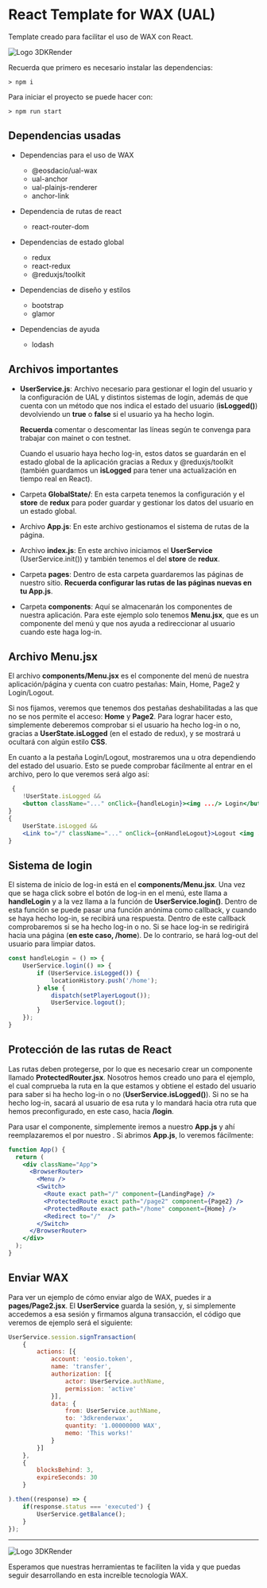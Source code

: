 # React Template for WAX (UAL)

Template creado para facilitar el uso de WAX con React.

![Logo 3DKRender](https://cdn.discordapp.com/attachments/813862875944845313/813866667150409769/3DK_LOGO_400x120.png)

Recuerda que primero es necesario instalar las dependencias: 
```
> npm i
```
Para iniciar el proyecto se puede hacer con: 
```
> npm run start
```

## Dependencias usadas
- Dependencias para el uso de WAX
    - @eosdacio/ual-wax
    - ual-anchor
    - ual-plainjs-renderer
    - anchor-link
- Dependencia de rutas de react
    - react-router-dom

- Dependencias de estado global
    - redux
    - react-redux
    - @reduxjs/toolkit

- Dependencias de diseño y estilos
    - bootstrap
    - glamor

- Dependencias de ayuda
    - lodash

## Archivos importantes

- **UserService.js**: Archivo necesario para gestionar el login del usuario y la configuración de UAL y distintos sistemas de login, además de que cuenta con un método que nos indica el estado del usuario (**isLogged()**) devolviendo un **true** o **false** si el usuario ya ha hecho login.

    **Recuerda** comentar o descomentar las líneas según te convenga para trabajar con mainet o con testnet.

    Cuando el usuario haya hecho log-in, estos datos se guardarán en el estado global de la aplicación gracias a Redux y @reduxjs/toolkit (también guardamos un **isLogged** para tener una actualización en tiempo real en React).

- Carpeta **GlobalState/**: En esta carpeta tenemos la configuración y el **store** de **redux** para poder guardar y gestionar los datos del usuario en un estado global.

- Archivo **App.js**: En este archivo gestionamos el sistema de rutas de la página.

-  Archivo **index.js**: En este archivo iniciamos el **UserService** (UserService.init()) y también tenemos el <Provider> del **store** de **redux**.

- Carpeta **pages**: Dentro de esta carpeta guardaremos las páginas de nuestro sitio. **Recuerda configurar las rutas de las páginas nuevas en tu App.js**.

- Carpeta **components**: Aquí se almacenarán los componentes de nuestra aplicación. Para este ejemplo solo tenemos **Menu.jsx**, que es un componente del menú y que nos ayuda a redireccionar al usuario cuando este haga log-in.

## Archivo Menu.jsx
El archivo **components/Menu.jsx** es el componente del menú de nuestra aplicación/página y cuenta con cuatro pestañas: Main, Home, Page2 y Login/Logout.

Si nos fijamos, veremos que tenemos dos pestañas deshabilitadas a las que no se nos permite el acceso: **Home** y **Page2**. Para lograr hacer esto, simplemente deberemos comprobar si el usuario ha hecho log-in o no, gracias a **UserState.isLogged** (en el estado de redux), y se mostrará u ocultará con algún estilo **CSS**.

En cuanto a la pestaña Login/Logout, mostraremos una u otra dependiendo del estado del usuario. Esto se puede comprobar fácilmente al entrar en el archivo, pero lo que veremos será algo así: 
```jsx
 {
    !UserState.isLogged &&
    <button className="..." onClick={handleLogin}><img .../> Login</button>
}
{
    UserState.isLogged &&
    <Link to="/" className="..." onClick={onHandleLogout}>Logout <img .../></Link>
}
```
## Sistema de login

El sistema de inicio de log-in está en el **components/Menu.jsx**. Una vez que se haga click sobre el botón de log-in en el menú, este llama a **handleLogin** y a la vez llama a la función de **UserService.login()**. Dentro de esta función se puede pasar una función anónima como callback, y cuando se haya hecho log-in, se recibirá una respuesta. Dentro de este callback comprobaremos si se ha hecho log-in o no.
Si se hace log-in se redirigirá hacia una página (**en este caso, /home**). De lo contrario, se hará log-out del usuario para limpiar datos.

```jsx
const handleLogin = () => {
    UserService.login(() => {
        if (UserService.isLogged()) {
            locationHistory.push('/home');
        } else {
            dispatch(setPlayerLogout());
            UserService.logout();
        }
    });
}
```

## Protección de las rutas de React

Las rutas deben protegerse, por lo que es necesario crear un componente llamado **ProtectedRouter.jsx**. Nosotros hemos creado uno para el ejemplo, el cual comprueba la ruta en la que estamos y obtiene el estado del usuario para saber si ha hecho log-in o no (**UserService.isLogged()**). Si no se ha hecho log-in, sacará al usuario de esa ruta y lo mandará hacia otra ruta que hemos preconfigurado, en este caso, hacia **/login**.

Para usar el componente, simplemente iremos a nuestro **App.js** y ahí reemplazaremos el <Route> por nuestro <ProtectedRouter>. Si abrimos **App.js**, lo veremos fácilmente: 

```jsx
function App() {
  return (
    <div className="App">
      <BrowserRouter>
        <Menu />
        <Switch>
          <Route exact path="/" component={LandingPage} />
          <ProtectedRoute exact path="/page2" component={Page2} />
          <ProtectedRoute exact path="/home" component={Home} />
          <Redirect to="/"  />
        </Switch>
      </BrowserRouter>
    </div>
  );
}
```

## Enviar WAX

Para ver un ejemplo de cómo enviar algo de WAX, puedes ir a **pages/Page2.jsx**. El **UserService** guarda la sesión, y, si simplemente accedemos a esa sesión y firmamos alguna transacción, el código que veremos de ejemplo será el siguiente: 

```js
UserService.session.signTransaction(
    {
        actions: [{
            account: 'eosio.token',
            name: 'transfer',
            authorization: [{
                actor: UserService.authName,
                permission: 'active'
            }],
            data: {
                from: UserService.authName,
                to: '3dkrenderwax',
                quantity: '1.00000000 WAX',
                memo: 'This works!'
            }
        }]
    },
    {
        blocksBehind: 3,
        expireSeconds: 30
    }

).then((response) => {
    if(response.status === 'executed') {
        UserService.getBalance();
    }
});
```
---
![Logo 3DKRender](https://cdn.discordapp.com/attachments/813862875944845313/813866667150409769/3DK_LOGO_400x120.png)

Esperamos que nuestras herramientas te faciliten la vida y que puedas seguir desarrollando en esta increíble tecnología WAX.